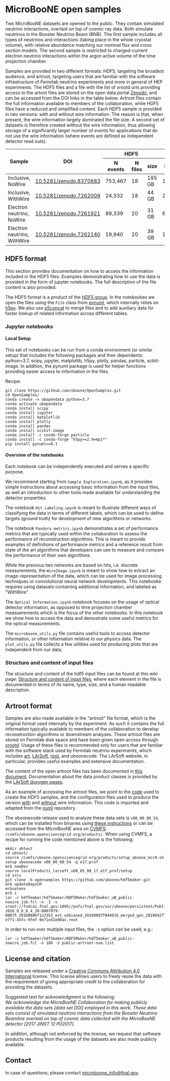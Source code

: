 # MicroBooNE open samples

Two MicroBooNE datasets are opened to the public. They contain simulated neutrino interactions, overlaid on top of cosmic ray data. Both simulate neutrinos in the Booster Neutrino Beam (BNB). The first sample includes all types of neutrinos and interactions (taking place in the whole cryostat volume), with relative abundance matching our nominal flux and cross section models. The second sample is restricted to charged-current electron neutrino interactions within the argon active volume of the time projection chamber. 

Samples are provided in two different formats: HDF5, targeting the broadest audience, and artroot, targeting users that are familiar with the software infrastructure of Fermilab neutrino experiments and more in general of HEP experiments. The HDF5 files and a file with the list of xrootd urls providing access to the artoot files are stored on the open data portal [Zenodo](https://zenodo.org/), and can be accessed from the DOI links in the table below. Artroot files contain the full information available to members of the collaboration, while HDF5 files have a reduced and simplified content. Each HDF5 sample is provided in two versions: with and without wire information. The reason is that, when present, the wire information largely dominated the file size. A second set of datasets is therefore created without the wire information, thus allowing storage of a significantly larger number of *events* for applications that do not use the wire information (where events are defined as independent detector read outs). 

<table>
    <thead>
        <tr>
            <th rowspan=2>Sample</th>
            <th rowspan=2>DOI</th>
            <th colspan=3>HDF5</th>
            <th colspan=3>artroot</th>
        </tr>
        <tr>
            <th>N events</th>
            <th>N files</th>
            <th>size</th>
            <th>N events</th>
            <th>N files</th>
            <th>size</th>
        </tr>
    </thead>
    <tbody>
        <tr>
            <td>Inclusive, NoWire</td>
            <td><a href="https://doi.org/10.5281/zenodo.8370883">10.5281/zenodo.8370883</a></td>
            <td>753,467</td>
            <td>18</td>
            <td>195 GB</td>
            <td>1,046,139</td>
            <td>24436</td>
            <td>6.4 TB</td>
        </tr>
        <tr>
            <td>Inclusive, WithWire</td>
            <td><a href="https://doi.org/10.5281/zenodo.7262009">10.5281/zenodo.7262009</a></td>
            <td>24,332</td>
            <td>18</td>
            <td>44 GB</td>
            <td>24,332</td>
            <td>720</td>
            <td>136 GB</td>
        </tr>
        <tr>
            <td>Electron neutrino, NoWire</td>
            <td><a href="https://doi.org/10.5281/zenodo.7261921">10.5281/zenodo.7261921</a></td>
            <td>89,339</td>
            <td>20</td>
            <td>31 GB</td>
            <td>89,339</td>
            <td>2151</td>
            <td>761 GB</td>
        </tr>
        <tr>
            <td>Electron neutrino, WithWire</td>
            <td><a href="https://doi.org/10.5281/zenodo.7262140">10.5281/zenodo.7262140</a></td>
            <td>19,940</td>
            <td>20</td>
            <td>39 GB</td>
            <td>19,940</td>
            <td>540</td>
            <td>170 GB</td>
        </tr>
    </tbody>
</table>

## HDF5 format

This section provides documentation on how to access the information included in the HDF5 files. Examples demonstrating how to use the data is provided in the form of jupyter notebooks. The full description of the file content is also provided.

The HDF5 format is a product of the [HDF5 group](https://docs.hdfgroup.org/archive/support/HDF5/doc/index.html). In the notebookes we open the files using the `File` class from [pynuml](https://libraries.io/pypi/pynuml), which internally relies on [h5py](https://docs.h5py.org/en/stable/index.html). We also use [p5concat](https://github.com/NU-CUCIS/ph5concat) to merge files and to add auxiliary data for faster lookup of related information across different tables.

### Jupyter notebooks

#### Local Setup

This set of notebooks can be run from a conda environment (or similar setup) that includes the following packages and their dependents: python=3.7, scipy, jupyter, matplotlib, h5py, plotly, pandas, particle, scikit-image. In addition, the pynuml package is used for helper functions providing easier access to information in the files.

Recipe:
```
git clone https://github.com/uboone/OpenSamples.git
cd OpenSamples/
conda create -n ubopendata python=3.7
conda activate ubopendata
conda install scipy
conda install jupyter
conda install matplotlib
conda install plotly
conda install pandas
conda install scikit-image
conda install -c conda-forge particle
conda install -c conda-forge "h5py>=2.9=mpi*"
pip install pynuml==0.1
```

#### Overview of the notebooks

Each notebook can be independently executed and serves a specific purpose.

We recommend starting from `Sample Exploration.ipynb`, as it provides simple instructions about accessing basic information from the input files, as well an introduction to other tools made available for understanding the detector properties.

The notebook `Hit Labeling.ipynb` is meant to illustrate different ways of classifying the data in terms of different labels, which can be used to define targets (ground truth) for development of new algorithms or networks.

The notebook `Pandora metrics.ipynb` demonstrates a set of performance metrics that are typically used within the collaboration to assess the performance of reconstruction algorithms. This is meant to provide examples of definitions of performance metrics and a reference result from state of the art algorithms that developers can use to measure and compare the performance of their own algorithms.

While the previous two networks are based on hits, i.e. discrete measurements, the `WireImage.ipynb` is meant to show how to extract an image-representation of the data, which can be used for image processing techniques or convolutional neural network developments. This notebooke requires using datasets containing additional information, and labeled as "WithWire".

The `Optical Information.ipynb` notebook focuses on the usage of optical detector information, as opposed to time projection chamber measuerements which is the focus of the other notebooks. In this notebook we show how to access the data and demostrate some useful metrics for the optical measurements.

The `microboone_utils.py` file contains useful tools to access detector information, or other information relative to our physics data. The `plot_utils.py` file collects a few utilities used for producing plots that are independent from our data.

### Structure and content of input files

The structure and content of the hdf5 input files can be found at this wiki page: [Structure and content of input files](file-content-hdf5.md), where each element in the file is documented in terms of its name, type, size, and a human readable description.

## Artroot format

Samples are also made available in the “artroot” file format, which is the original format used internally by the experiment. As such it contains the full information typically available to members of the collaboration to develop reconstruction algorithms or downstream analyses. These artroot files are stored on Fermilab disk space and have been given open access through [xrootd](https://xrootd.slac.stanford.edu/). Usage of these files is recommended only for users that are familiar with the software stack used by Fermilab neutrino experiments, which includes [art](https://art.fnal.gov/), [LArSoft](https://larsoft.github.io/), [root](https://root.cern.ch/), and uboonecode. The LArSoft website, in particular, provides useful examples and extensive documentation.

The content of the open artroot files has been documented in [this document](file-content-artroot.md). Documentation about the data product classes is provided by the [LArSoft doxygen pages](https://nusoft.fnal.gov/larsoft/doxsvn/html/).

As an example of accessing the artroot files, we point to the [code](https://github.com/uboone/hdf5maker/blob/opensamples/hdf5maker/HDF5Maker/HDF5Maker_module.cc) used to create the HDF5 samples, and the configuration files used to produce the version [with](https://github.com/uboone/hdf5maker/blob/opensamples/hdf5maker/HDF5Maker/hdf5maker_uB_public_job.fcl) and [without](https://github.com/uboone/hdf5maker/blob/opensamples/hdf5maker/HDF5Maker/hdf5maker_uB_public-nowire_job.fcl) wire information. This code is imported and adapted from the [numl](https://github.com/vhewes/numl) repository.

The uboonecode release used to analyze these data sets is `v08_00_00_54`, which can be installed from binaries using [these instructions](https://scisoft.fnal.gov/scisoft/bundles/uboone/v08_00_00_54/uboone-v08_00_00_54.html) or can be accessed from the MicroBooNE area on [CVMFS](https://cernvm.cern.ch/fs/): `/cvmfs/uboone.opensciencegrid.org/products/`. When using CVMFS, a recipe for running the code mentioned above is the following: 
```
mkdir ubtest
cd ubtest/
source /cvmfs/uboone.opensciencegrid.org/products/setup_uboone_mcc9.sh
setup uboonecode v08_00_00_54 -q e17:prof
mrb newDev
source localProducts_larsoft_v08_05_00_17_e17_prof/setup
cd srcs
git clone -b opensamples https://github.com/uboone/hdf5maker.git
mrb updateDepsCM
mrbsetenv
mrb i
lar -c hdf5maker/hdf5maker/HDF5Maker/hdf5maker_uB_public-nowire_job.fcl -n -1 -s xroot://fndca1.fnal.gov:1095//pnfs/fnal.gov/usr/uboone/persistent/PublicAccess/prodgenie_bnb_intrinsice_nue_uboone_overlay_mcc9.1_v08_00_00_26_run1_reco2_reco2/PhysicsRun-2016_8_6_0_4_30-0007079-00075_20160806T122353_ext_unbiased_20160807T044016_merged_gen_20190427T170343_eventweight_20190427T170513_g4_detsim_81f1fe09-e7f1-45fc-9fef-9e71e41e08ac.root
```
In order to run over multiple input files, the `-S` option can be used, e.g.:
```
lar -c hdf5maker/hdf5maker/HDF5Maker/hdf5maker_uB_public-nowire_job.fcl -n 100 -S public-artroot-nue.list
```

## License and citation

Samples are released under a [Creative Commons Attribution 4.0 International](https://creativecommons.org/licenses/by/4.0/deed.en_US) license. This license allows users to freely reuse the data with the requirement of giving appropriate credit to the collaboration for providing the datasets.

Suggested text for acknowledgment is the following:<br>
*We acknowledge the MicroBooNE Collaboration for making publicly available the data sets [data set DOI] employed in this work. These data sets consist of simulated neutrino interactions from the Booster Neutrino Beamline overlaid on top of cosmic data collected with the MicroBooNE detector [2017 JINST 12 P02017].*

In addition, although not enforced by the license, we request that software products resulting from the usage of the datasets are also made publicly available.

## Contact

In case of questions, please contact microboone_info@fnal.gov.
